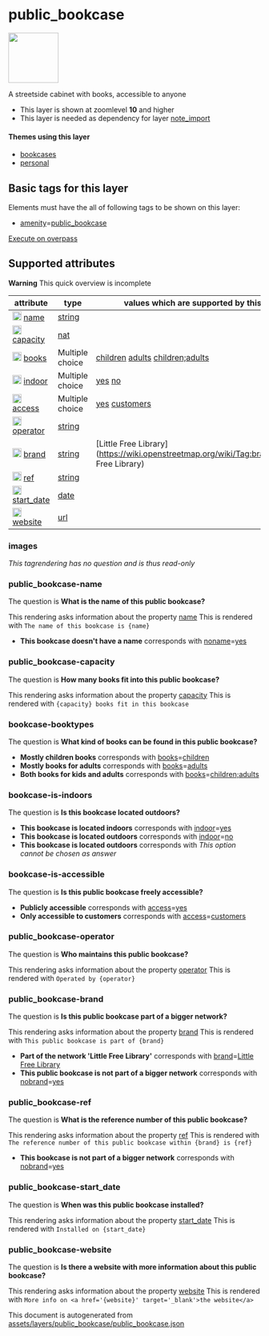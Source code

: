 

 public_bookcase 
=================



<img src='https://mapcomplete.osm.be/./assets/themes/bookcases/bookcase.svg' height="100px"> 

A streetside cabinet with books, accessible to anyone






  - This layer is shown at zoomlevel **10** and higher
  - This layer is needed as dependency for layer [note_import](#note_import)




#### Themes using this layer 





  - [bookcases](https://mapcomplete.osm.be/bookcases)
  - [personal](https://mapcomplete.osm.be/personal)




 Basic tags for this layer 
---------------------------



Elements must have the all of following tags to be shown on this layer:



  - <a href='https://wiki.openstreetmap.org/wiki/Key:amenity' target='_blank'>amenity</a>=<a href='https://wiki.openstreetmap.org/wiki/Tag:amenity%3Dpublic_bookcase' target='_blank'>public_bookcase</a>


[Execute on overpass](http://overpass-turbo.eu/?Q=%5Bout%3Ajson%5D%5Btimeout%3A90%5D%3B(%20%20%20%20nwr%5B%22amenity%22%3D%22public_bookcase%22%5D(%7B%7Bbbox%7D%7D)%3B%0A)%3Bout%20body%3B%3E%3Bout%20skel%20qt%3B)



 Supported attributes 
----------------------



**Warning** This quick overview is incomplete



attribute | type | values which are supported by this layer
----------- | ------ | ------------------------------------------
[<img src='https://mapcomplete.osm.be/assets/svg/statistics.svg' height='18px'>](https://taginfo.openstreetmap.org/keys/name#values) [name](https://wiki.openstreetmap.org/wiki/Key:name) | [string](../SpecialInputElements.md#string) | [](https://wiki.openstreetmap.org/wiki/Tag:name%3D)
[<img src='https://mapcomplete.osm.be/assets/svg/statistics.svg' height='18px'>](https://taginfo.openstreetmap.org/keys/capacity#values) [capacity](https://wiki.openstreetmap.org/wiki/Key:capacity) | [nat](../SpecialInputElements.md#nat) | 
[<img src='https://mapcomplete.osm.be/assets/svg/statistics.svg' height='18px'>](https://taginfo.openstreetmap.org/keys/books#values) [books](https://wiki.openstreetmap.org/wiki/Key:books) | Multiple choice | [children](https://wiki.openstreetmap.org/wiki/Tag:books%3Dchildren) [adults](https://wiki.openstreetmap.org/wiki/Tag:books%3Dadults) [children;adults](https://wiki.openstreetmap.org/wiki/Tag:books%3Dchildren;adults)
[<img src='https://mapcomplete.osm.be/assets/svg/statistics.svg' height='18px'>](https://taginfo.openstreetmap.org/keys/indoor#values) [indoor](https://wiki.openstreetmap.org/wiki/Key:indoor) | Multiple choice | [yes](https://wiki.openstreetmap.org/wiki/Tag:indoor%3Dyes) [no](https://wiki.openstreetmap.org/wiki/Tag:indoor%3Dno)
[<img src='https://mapcomplete.osm.be/assets/svg/statistics.svg' height='18px'>](https://taginfo.openstreetmap.org/keys/access#values) [access](https://wiki.openstreetmap.org/wiki/Key:access) | Multiple choice | [yes](https://wiki.openstreetmap.org/wiki/Tag:access%3Dyes) [customers](https://wiki.openstreetmap.org/wiki/Tag:access%3Dcustomers)
[<img src='https://mapcomplete.osm.be/assets/svg/statistics.svg' height='18px'>](https://taginfo.openstreetmap.org/keys/operator#values) [operator](https://wiki.openstreetmap.org/wiki/Key:operator) | [string](../SpecialInputElements.md#string) | 
[<img src='https://mapcomplete.osm.be/assets/svg/statistics.svg' height='18px'>](https://taginfo.openstreetmap.org/keys/brand#values) [brand](https://wiki.openstreetmap.org/wiki/Key:brand) | [string](../SpecialInputElements.md#string) | [Little Free Library](https://wiki.openstreetmap.org/wiki/Tag:brand%3DLittle Free Library) [](https://wiki.openstreetmap.org/wiki/Tag:brand%3D)
[<img src='https://mapcomplete.osm.be/assets/svg/statistics.svg' height='18px'>](https://taginfo.openstreetmap.org/keys/ref#values) [ref](https://wiki.openstreetmap.org/wiki/Key:ref) | [string](../SpecialInputElements.md#string) | [](https://wiki.openstreetmap.org/wiki/Tag:ref%3D)
[<img src='https://mapcomplete.osm.be/assets/svg/statistics.svg' height='18px'>](https://taginfo.openstreetmap.org/keys/start_date#values) [start_date](https://wiki.openstreetmap.org/wiki/Key:start_date) | [date](../SpecialInputElements.md#date) | 
[<img src='https://mapcomplete.osm.be/assets/svg/statistics.svg' height='18px'>](https://taginfo.openstreetmap.org/keys/website#values) [website](https://wiki.openstreetmap.org/wiki/Key:website) | [url](../SpecialInputElements.md#url) | 




### images 



_This tagrendering has no question and is thus read-only_





### public_bookcase-name 



The question is **What is the name of this public bookcase?**

This rendering asks information about the property  [name](https://wiki.openstreetmap.org/wiki/Key:name) 
This is rendered with `The name of this bookcase is {name}`



  - **This bookcase doesn't have a name** corresponds with <a href='https://wiki.openstreetmap.org/wiki/Key:noname' target='_blank'>noname</a>=<a href='https://wiki.openstreetmap.org/wiki/Tag:noname%3Dyes' target='_blank'>yes</a>




### public_bookcase-capacity 



The question is **How many books fit into this public bookcase?**

This rendering asks information about the property  [capacity](https://wiki.openstreetmap.org/wiki/Key:capacity) 
This is rendered with `{capacity} books fit in this bookcase`



### bookcase-booktypes 



The question is **What kind of books can be found in this public bookcase?**





  - **Mostly children books** corresponds with <a href='https://wiki.openstreetmap.org/wiki/Key:books' target='_blank'>books</a>=<a href='https://wiki.openstreetmap.org/wiki/Tag:books%3Dchildren' target='_blank'>children</a>
  - **Mostly books for adults** corresponds with <a href='https://wiki.openstreetmap.org/wiki/Key:books' target='_blank'>books</a>=<a href='https://wiki.openstreetmap.org/wiki/Tag:books%3Dadults' target='_blank'>adults</a>
  - **Both books for kids and adults** corresponds with <a href='https://wiki.openstreetmap.org/wiki/Key:books' target='_blank'>books</a>=<a href='https://wiki.openstreetmap.org/wiki/Tag:books%3Dchildren;adults' target='_blank'>children;adults</a>




### bookcase-is-indoors 



The question is **Is this bookcase located outdoors?**





  - **This bookcase is located indoors** corresponds with <a href='https://wiki.openstreetmap.org/wiki/Key:indoor' target='_blank'>indoor</a>=<a href='https://wiki.openstreetmap.org/wiki/Tag:indoor%3Dyes' target='_blank'>yes</a>
  - **This bookcase is located outdoors** corresponds with <a href='https://wiki.openstreetmap.org/wiki/Key:indoor' target='_blank'>indoor</a>=<a href='https://wiki.openstreetmap.org/wiki/Tag:indoor%3Dno' target='_blank'>no</a>
  - **This bookcase is located outdoors** corresponds with _This option cannot be chosen as answer_




### bookcase-is-accessible 



The question is **Is this public bookcase freely accessible?**





  - **Publicly accessible** corresponds with <a href='https://wiki.openstreetmap.org/wiki/Key:access' target='_blank'>access</a>=<a href='https://wiki.openstreetmap.org/wiki/Tag:access%3Dyes' target='_blank'>yes</a>
  - **Only accessible to customers** corresponds with <a href='https://wiki.openstreetmap.org/wiki/Key:access' target='_blank'>access</a>=<a href='https://wiki.openstreetmap.org/wiki/Tag:access%3Dcustomers' target='_blank'>customers</a>




### public_bookcase-operator 



The question is **Who maintains this public bookcase?**

This rendering asks information about the property  [operator](https://wiki.openstreetmap.org/wiki/Key:operator) 
This is rendered with `Operated by {operator}`



### public_bookcase-brand 



The question is **Is this public bookcase part of a bigger network?**

This rendering asks information about the property  [brand](https://wiki.openstreetmap.org/wiki/Key:brand) 
This is rendered with `This public bookcase is part of {brand}`



  - **Part of the network 'Little Free Library'** corresponds with <a href='https://wiki.openstreetmap.org/wiki/Key:brand' target='_blank'>brand</a>=<a href='https://wiki.openstreetmap.org/wiki/Tag:brand%3DLittle Free Library' target='_blank'>Little Free Library</a>
  - **This public bookcase is not part of a bigger network** corresponds with <a href='https://wiki.openstreetmap.org/wiki/Key:nobrand' target='_blank'>nobrand</a>=<a href='https://wiki.openstreetmap.org/wiki/Tag:nobrand%3Dyes' target='_blank'>yes</a>




### public_bookcase-ref 



The question is **What is the reference number of this public bookcase?**

This rendering asks information about the property  [ref](https://wiki.openstreetmap.org/wiki/Key:ref) 
This is rendered with `The reference number of this public bookcase within {brand} is {ref}`



  - **This bookcase is not part of a bigger network** corresponds with <a href='https://wiki.openstreetmap.org/wiki/Key:nobrand' target='_blank'>nobrand</a>=<a href='https://wiki.openstreetmap.org/wiki/Tag:nobrand%3Dyes' target='_blank'>yes</a>




### public_bookcase-start_date 



The question is **When was this public bookcase installed?**

This rendering asks information about the property  [start_date](https://wiki.openstreetmap.org/wiki/Key:start_date) 
This is rendered with `Installed on {start_date}`



### public_bookcase-website 



The question is **Is there a website with more information about this public bookcase?**

This rendering asks information about the property  [website](https://wiki.openstreetmap.org/wiki/Key:website) 
This is rendered with `More info on <a href='{website}' target='_blank'>the website</a>` 

This document is autogenerated from [assets/layers/public_bookcase/public_bookcase.json](https://github.com/pietervdvn/MapComplete/blob/develop/assets/layers/public_bookcase/public_bookcase.json)